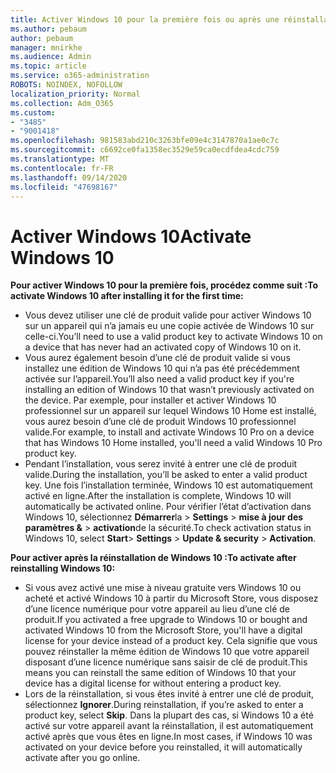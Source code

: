 ```yaml
---
title: Activer Windows 10 pour la première fois ou après une réinstallation
ms.author: pebaum
author: pebaum
manager: mnirkhe
ms.audience: Admin
ms.topic: article
ms.service: o365-administration
ROBOTS: NOINDEX, NOFOLLOW
localization_priority: Normal
ms.collection: Adm_O365
ms.custom:
- "3485"
- "9001418"
ms.openlocfilehash: 981583abd210c3263bfe09e4c3147870a1ae0c7c
ms.sourcegitcommit: c6692ce0fa1358ec3529e59ca0ecdfdea4cdc759
ms.translationtype: MT
ms.contentlocale: fr-FR
ms.lasthandoff: 09/14/2020
ms.locfileid: "47698167"
---
```

# <a name="activate-windows-10"></a><span data-ttu-id="3c681-102">Activer Windows 10</span><span class="sxs-lookup"><span data-stu-id="3c681-102">Activate Windows 10</span></span>

<span data-ttu-id="3c681-103">**Pour activer Windows 10 pour la première fois, procédez comme suit :**</span><span class="sxs-lookup"><span data-stu-id="3c681-103">**To activate Windows 10 after installing it for the first time:**</span></span>

- <span data-ttu-id="3c681-104">Vous devez utiliser une clé de produit valide pour activer Windows 10 sur un appareil qui n’a jamais eu une copie activée de Windows 10 sur celle-ci.</span><span class="sxs-lookup"><span data-stu-id="3c681-104">You’ll need to use a valid product key to activate Windows 10 on a device that has never had an activated copy of Windows 10 on it.</span></span>
- <span data-ttu-id="3c681-105">Vous aurez également besoin d’une clé de produit valide si vous installez une édition de Windows 10 qui n’a pas été précédemment activée sur l’appareil.</span><span class="sxs-lookup"><span data-stu-id="3c681-105">You’ll also need a valid product key if you're installing an edition of Windows 10 that wasn’t previously activated on the device.</span></span> <span data-ttu-id="3c681-106">Par exemple, pour installer et activer Windows 10 professionnel sur un appareil sur lequel Windows 10 Home est installé, vous aurez besoin d’une clé de produit Windows 10 professionnel valide.</span><span class="sxs-lookup"><span data-stu-id="3c681-106">For example, to install and activate Windows 10 Pro on a device that has Windows 10 Home installed, you'll need a valid Windows 10 Pro product key.</span></span>
- <span data-ttu-id="3c681-107">Pendant l’installation, vous serez invité à entrer une clé de produit valide.</span><span class="sxs-lookup"><span data-stu-id="3c681-107">During the installation, you’ll be asked to enter a valid product key.</span></span> <span data-ttu-id="3c681-108">Une fois l’installation terminée, Windows 10 est automatiquement activé en ligne.</span><span class="sxs-lookup"><span data-stu-id="3c681-108">After the installation is complete, Windows 10 will automatically be activated online.</span></span> <span data-ttu-id="3c681-109">Pour vérifier l’état d’activation dans Windows 10, sélectionnez **Démarrer**la >  **Settings**  >  **mise à jour des paramètres &**  >  **activation**de la sécurité.</span><span class="sxs-lookup"><span data-stu-id="3c681-109">To check activation status in Windows 10, select **Start**> **Settings** > **Update & security** > **Activation**.</span></span>

<span data-ttu-id="3c681-110">**Pour activer après la réinstallation de Windows 10 :**</span><span class="sxs-lookup"><span data-stu-id="3c681-110">**To activate after reinstalling Windows 10:**</span></span>

- <span data-ttu-id="3c681-111">Si vous avez activé une mise à niveau gratuite vers Windows 10 ou acheté et activé Windows 10 à partir du Microsoft Store, vous disposez d’une licence numérique pour votre appareil au lieu d’une clé de produit.</span><span class="sxs-lookup"><span data-stu-id="3c681-111">If you activated a free upgrade to Windows 10 or bought and activated Windows 10 from the Microsoft Store, you'll have a digital license for your device instead of a product key.</span></span> <span data-ttu-id="3c681-112">Cela signifie que vous pouvez réinstaller la même édition de Windows 10 que votre appareil disposant d’une licence numérique sans saisir de clé de produit.</span><span class="sxs-lookup"><span data-stu-id="3c681-112">This means you can reinstall the same edition of Windows 10 that your device has a digital license for without entering a product key.</span></span>
- <span data-ttu-id="3c681-113">Lors de la réinstallation, si vous êtes invité à entrer une clé de produit, sélectionnez **Ignorer**.</span><span class="sxs-lookup"><span data-stu-id="3c681-113">During reinstallation, if you’re asked to enter a product key, select **Skip**.</span></span> <span data-ttu-id="3c681-114">Dans la plupart des cas, si Windows 10 a été activé sur votre appareil avant la réinstallation, il est automatiquement activé après que vous êtes en ligne.</span><span class="sxs-lookup"><span data-stu-id="3c681-114">In most cases, if Windows 10 was activated on your device before you reinstalled, it will automatically activate after you go online.</span></span>
